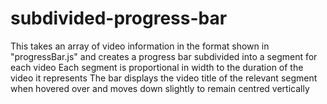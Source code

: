 # subdivided-progress-bar

This takes an array of video information in the format shown in "progressBar.js" and creates a progress bar subdivided into a segment for each video
Each segment is proportional in width to the duration of the video it represents
The bar displays the video title of the relevant segment when hovered over and moves down slightly to remain centred vertically
